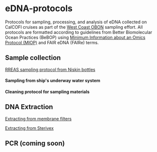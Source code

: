 # eDNA-protocols
Protocols for sampling, processing, and analysis of eDNA collected on CalCOFI cruises as part of the [West Coast OBON](https://evsatt.github.io/WC-OBON_Website/) sampling effort. All protocols are formatted according to guidelines from Better Biomolecular Ocean Practices (BeBOP) using [Minimum Information about an Omics Protocol (MIOP)](https://github.com/BeBOP-OBON/miop/tree/main) and FAIR eDNA (FAIRe) terms.

## Sample collection

[RREAS sampling protocol from Niskin bottles](RREAS_sampling_BeBOP.md)

#### Sampling from ship's underway water system

#### Cleaning protocol for sampling materials

## DNA Extraction
[Extracting from membrane filters](Membrane_Protocol-v4.md)

[Extracting from Sterivex](Sterivex_Protocol-v3.md)

## PCR (coming soon)
